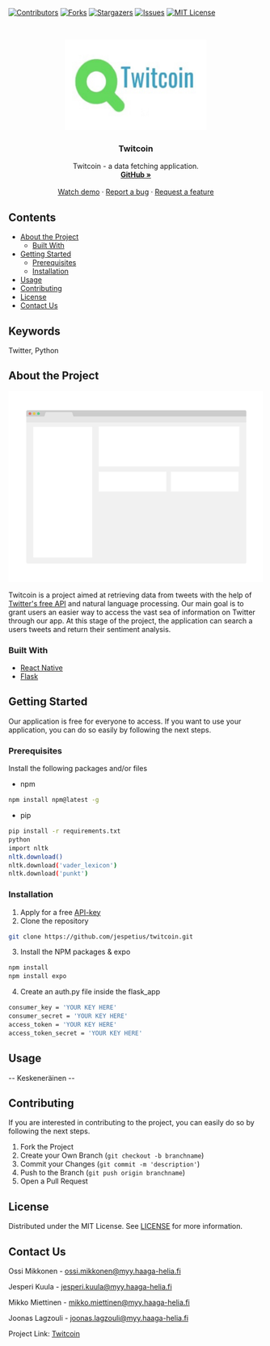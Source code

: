 [![Contributors][contributors-shield]][contributors-url]
[![Forks][forks-shield]][forks-url]
[![Stargazers][stars-shield]][stars-url]
[![Issues][issues-shield]][issues-url]
[![MIT License][license-shield]][license-url]


<br />
<p align="center">
  <a href="https://github.com/jespetius/twitcoin">
    <img src="images/logo.jpg" alt="Logo" width="280" height="180">
  </a>

  <h3 align="center">Twitcoin</h3>

  <p align="center">
    Twitcoin - a data fetching application.
    <br />
    <a href="https://github.com/jespetius/twitcoin"><strong>GitHub »</strong></a>
    <br />
    <br />
    <a href="https://github.com/jespetius/twitcoin">Watch demo</a>
    ·
    <a href="https://github.com/jespetius/twitcoin/issues/new">Report a bug</a>
    ·
    <a href="https://github.com/jespetius/twitcoin/issues/new">Request a feature</a>
  </p>
</p>


## Contents

* [About the Project](#about-the-project)
  * [Built With](#built-With)
* [Getting Started](#getting-started)
  * [Prerequisites](#prerequisites)
  * [Installation](#Installation)
* [Usage](#usage)
* [Contributing](#contributing)
* [License](#license)
* [Contact Us](#contact-us)

## Keywords

Twitter, Python


## About the Project

[![Product Name Screen Shot][product-screenshot]](https://example.com)

Twitcoin is a project aimed at retrieving data from tweets with the help of [Twitter's free API](https://developer.twitter.com/en/apply-for-access) and natural language processing. Our main goal is to grant users an easier way to access the vast sea of information on Twitter through our app. At this stage of the project, the application can search a users tweets and return their sentiment analysis.



<!-- Viitekehykset, jota olemme käyttäneet projektissamme -->
### Built With

* [React Native](https://reactnative.dev/)
* [Flask](https://flask.palletsprojects.com/en/1.1.x/)
<!-- 
* []()
* []()
-->

<!-- Aloitusprosessi, miten ohjelmaa voi itse käyttää -->
## Getting Started

Our application is free for everyone to access.
If you want to use your application, you can do so easily by following the next steps.



<!-- Mitä kaikkea ohjelman käyttäminen vaatii -->
### Prerequisites

Install the following packages and/or files
* npm
```sh
npm install npm@latest -g
```
* pip
```sh
pip install -r requirements.txt
python
import nltk
nltk.download()
nltk.download('vader_lexicon')
nltk.download('punkt')
```

<!-- Asennusohjeet -->
### Installation
 

1. Apply for a free [API-key](https://developer.twitter.com/en/apply-for-access)
2. Clone the repository
```sh
git clone https://github.com/jespetius/twitcoin.git
```
3. Install the NPM packages & expo
```sh
npm install
npm install expo
```
4. Create an auth.py file inside the flask_app
```sh
consumer_key = 'YOUR KEY HERE'
consumer_secret = 'YOUR KEY HERE' 
access_token = 'YOUR KEY HERE' 
access_token_secret = 'YOUR KEY HERE'

```
<!-- Käyttöohjeet -->
## Usage

-- Keskeneräinen --



## Contributing

If you are interested in contributing to the project, you can easily do so by following the next steps.

1. Fork the Project
2. Create your Own Branch (`git checkout -b branchname`)
3. Commit your Changes (`git commit -m 'description'`)
4. Push to the Branch (`git push origin branchname`)
5. Open a Pull Request


## License

Distributed under the MIT License. See [LICENSE](https://github.com/jespetius/twitcoin/blob/master/LICENSE) for more information.

## Contact Us

Ossi Mikkonen - ossi.mikkonen@myy.haaga-helia.fi

Jesperi Kuula - jesperi.kuula@myy.haaga-helia.fi

Mikko Miettinen - mikko.miettinen@myy.haaga-helia.fi

Joonas Lagzouli - joonas.lagzouli@myy.haaga-helia.fi


Project Link: [Twitcoin](https://github.com/jespetius/twitcoin)




[contributors-shield]: https://img.shields.io/github/contributors/jespetius/twitcoin.svg?style=flat-square
[contributors-url]: https://github.com/jespetius/twitcoin/graphs/contributors
[forks-shield]: https://img.shields.io/github/forks/jespetius/twitcoin.svg?style=flat-square
[forks-url]: https://github.com/jespetius/twitcoin/network/members
[stars-shield]: https://img.shields.io/github/stars/jespetius/twitcoin.svg?style=flat-square
[stars-url]: https://github.com/jespetius/twitcoin/stargazers
[issues-shield]: https://img.shields.io/github/issues/jespetius/twitcoin.svg?style=flat-square
[issues-url]: https://github.com/jespetius/twitcoin/issues
[license-shield]: https://img.shields.io/github/license/jespetius/twitcoin.svg?style=flat-square
[license-url]: https://github.com/jespetius/twitcoin/blob/master/LICENSE
[product-screenshot]: images/screenshot.png
